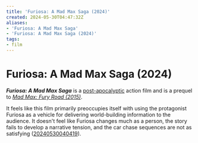 ```yaml
---
title: 'Furiosa: A Mad Max Saga (2024)'
created: 2024-05-30T04:47:32Z
aliases:
- 'Furiosa: A Mad Max Saga'
- 'Furiosa: A Mad Max Saga (2024)'
tags:
- film
---
```


# Furiosa: A Mad Max Saga (2024)

_**Furiosa: A Mad Max Saga**_ is a [post-apocalyptic](post-apocalyptic.md) action film and is a prequel to _[Mad Max: Fury Road (2015)](mad-max-fury-road.md)_.

It feels like this film primarily preoccupies itself with using the protagonist Furiosa as a vehicle for delivering world-building information to the audience. It doesn't feel like Furiosa changes much as a person, the story fails to develop a narrative tension, and the car chase sequences are not as satisfying ([20240530040419](../entries/20240530040419.md)).
